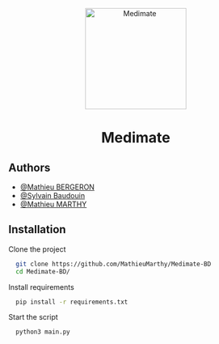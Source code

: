 <p align="center">
  <img src="https://media.discordapp.net/attachments/1159408642303463444/1187332586255700038/icon.png?ex=65bb6aa4&is=65a8f5a4&hm=94badc5e94be7416c6859611091596d295aaa824a37e4e3bd6d7891e722d9870&=&format=webp&quality=lossless&width=594&height=594" alt="Medimate" height="200">
</p>
<h1 align="center">Medimate</h1>

## Authors

- [@Mathieu BERGERON](https://github.com/Mthieu44)
- [@Sylvain Baudouin](https://github.com/syysy)
- [@Mathieu MARTHY](https://github.com/MathieuMarthy)

## Installation

Clone the project

```bash
  git clone https://github.com/MathieuMarthy/Medimate-BD
  cd Medimate-BD/
```

Install requirements

```bash
  pip install -r requirements.txt
```

Start the script

```bash
  python3 main.py
```
